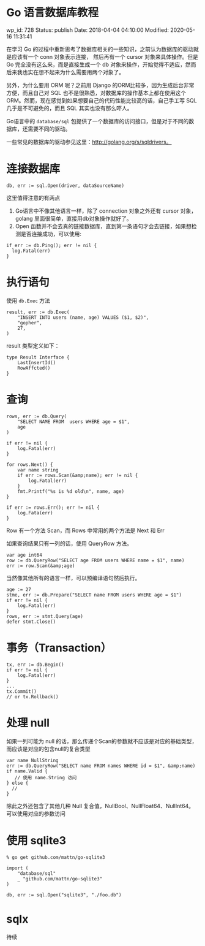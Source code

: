 # Go 语言数据库教程


wp_id: 728
Status: publish
Date: 2018-04-04 04:10:00
Modified: 2020-05-16 11:31:41


在学习 Go 的过程中重新思考了数据库相关的一些知识，之前认为数据库的驱动就是应该有一个 conn 对象表示连接， 然后再有一个 cursor 对象来具体操作。但是 Go 完全没有这么来，而是直接生成一个 db 对象来操作，开始觉得不适应，然而后来我也实在想不起来为什么需要用两个对象了。

另外，为什么要用 ORM 呢？之前用 Django 的ORM比较多，因为生成后台非常方便，而且自己对 SQL 也不是很熟悉，对数据库的操作基本上都在使用这个ORM。然而，现在感觉到如果想要自己的代码性能比较高的话，自己手工写 SQL 几乎是不可避免的，而且 SQL 其实也没有那么吓人。

Go语言中的 `database/sql` 包提供了一个数据库的访问接口，但是对于不同的数据库，还需要不同的驱动。

一些常见的数据库的驱动参见这里：http://golang.org/s/sqldrivers。

# 连接数据库

```
db, err := sql.Open(driver, dataSourceName)
```

这里值得注意的有两点

1. Go语言中不像其他语言一样，除了 connection 对象之外还有 cursor 对象，golang 里面很简单，直接用db对象操作就好了。
2. Open 函数并不会去真的链接数据库，直到第一条语句才会去链接，如果想检测是否连接成功，可以使用:

```
if err := db.Ping(); err != nil {
  log.Fatal(err)
}
```

# 执行语句

使用 `db.Exec` 方法

```
result, err := db.Exec(
	"INSERT INTO users (name, age) VALUES ($1, $2)",
	"gopher",
	27,
)
```

result 类型定义如下：

```
type Result Interface {
    LastInsertId()
    RowAffcted()
}
```

# 查询

```
rows, err := db.Query(
    "SELECT NAME FROM  users WHERE age = $1",
    age
)

if err != nil {
    log.Fatal(err)
}

for rows.Next() {
    var name string
    if err := rows.Scan(&amp;name); err != nil {
        log.Fatal(err)
    }
    fmt.Printf("%s is %d old\n", name, age)
}

if err := rows.Err(); err != nil {
    log.Fata(err)
}
```

Row 有一个方法 Scan，而 Rows 中常用的两个方法是 Next 和 Err

如果查询结果只有一列的话，使用 QueryRow 方法。

```
var age int64
row := db.QueryRow("SELECT age FROM users WHERE name = $1", name)
err := row.Scan(&amp;age)
```

当然像其他所有的语言一样，可以预编译语句然后执行。

```
age := 27
stme, err := db.Prepare("SELECT name FROM users WHERE age = $1")
if err != nil {
    log.Fatal(err)
}
rows, err := stmt.Query(age)
defer stmt.Close()
```

# 事务（Transaction）

```
tx, err := db.Begin()
if err != nil {
    log.Fatal(err)
}
...
tx.Commit() 
// or tx.Rollback()
```


# 处理 null

如果一列可能为 null 的话，那么传递个Scan的参数就不应该是对应的基础类型，而应该是对应的包含null的复合类型

```
var name NullString
err := db.QueryRow("SELECT name FROM names WHERE id = $1", &amp;name)
if name.Valid {
   // 使用 name.String 访问
} else {
  //
}
```

除此之外还包含了其他几种 Null 复合值，NullBool、NullFloat64、NullInt64。可以使用对应的参数访问

# 使用 sqlite3

```
% go get github.com/mattn/go-sqlite3
```

```
import (
    "database/sql"
    _ "github.com/mattn/go-sqlite3"
)

db, err := sql.Open("sqlite3", "./foo.db")
```

# sqlx

待续